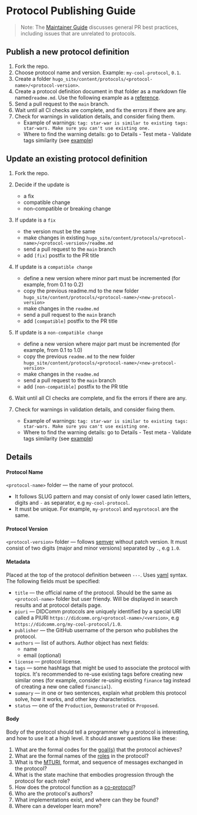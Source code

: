 # Protocol Publishing Guide
>Note: The [Maintainer Guide](maintainer-guide.md) discusses general PR best practices, including issues that are unrelated to protocols.

## Publish a new protocol definition

1. Fork the repo.
2. Choose protocol name and version. Example: `my-cool-protocol`, `0.1`.
3. Create a folder `hugo_site/content/protocols/<protocol-name>/<protocol-version>`.
4. Create a protocol definition document in that folder as a markdown file named`readme.md`. Use the following example as a [reference](./protocol-example.md).
5. Send a pull request to the `main` branch.
6. Wait until all CI checks are complete, and fix the errors if there are any. 
7. Check for warnings in validation details, and consider fixing them. 
    - Example of warnings: `tag: star-war is similar to existing tags: star-wars. Make sure you can't use existing one.`
    - Where to find the warning details: go to Details - Test meta - Validate tags similarity (see [example](https://github.com/Merciful12/didcomm.org/runs/3320669302?check_suite_focus=true#step:6:7))

## Update an existing protocol definition

1. Fork the repo.
2. Decide if the update is
    - a fix
    - compatible change
    - non-compatible or breaking change

3. If update is a `fix`
    * the version must be the same
    * make changes in existing `hugo_site/content/protocols/<protocol-name>/<protocol-version>/readme.md`
    * send a pull request to the `main` branch
    * add `[fix]` postfix to the PR title
4. If update is a `compatible change`
    - define a new version where minor part must be incremented (for example, from 0.1 to 0.2)
    - copy the previous readme.md to the new folder `hugo_site/content/protocols/<protocol-name>/<new-protocol-version>`
    - make changes in the `readme.md`
    - send a pull request to the `main` branch
    - add `[compatible]` postfix to the PR title
5. If update is a `non-compatible change`
    - define a new version where major part must be incremented (for example, from 0.1 to 1.0)
    - copy the previous `readme.md` to the new folder `hugo_site/content/protocols/<protocol-name>/<new-protocol-version>`
    - make changes in the `readme.md`
    - send a pull request to the `main` branch
    - add `[non-compatible]` postfix to the PR title
6. Wait until all CI checks are complete, and fix the errors if there are any.
7. Check for warnings in validation details, and consider fixing them. 
    - Example of warnings: `tag: star-war is similar to existing tags: star-wars. Make sure you can't use existing one.`
    - Where to find the warning details: go to Details - Test meta - Validate tags similarity (see [example](https://github.com/Merciful12/didcomm.org/runs/3320669302?check_suite_focus=true#step:6:7))


## Details
#### Protocol Name
`<protocol-name>` folder — the name of your protocol. 
* It follows SLUG pattern and may consist of only lower cased latin letters, digits and `-` as separator, e.g `my-cool-protocol`.
* It must be unique. For example, `my-protocol` and `myprotocol` are the same.


#### Protocol Version
`<protocol-version>` folder — follows [semver](https://github.com/hyperledger/aries-rfcs/blob/main/concepts/0003-protocols/README.md#semver-rules-for-protocols) without patch version. It must consist of two digits (major and minor versions) separated by `.`, e.g `1.0`.


#### Metadata
Placed at the top of the protocol definition between `---`.
Uses [yaml](https://docs.ansible.com/ansible/latest/reference_appendices/YAMLSyntax.html) syntax.
The following fields must be specified:
  - `title` — the official name of the protocol. Should be the same as `<protocol-name>` folder but user friendy. Will be displayed in search results and at protocol details page. 
  - `piuri` — DIDComm protocols are uniquely identified by a special URI called a PIURI `https://didcomm.org/<protocol-name>/<version>`, e.g `https://didcomm.org/my-cool-protocol/1.0`.
  - `publisher` — the GitHub username of the person who publishes the protocol.
  - `authors` — list of authors. Author object has next fields:
    - name
    - email (optional)
  - `license` — protocol license.
  - `tags` — some hashtags that might be used to associate the protocol with topics. It's recommended to re-use existing tags before creating new similar ones (for example, consider re-using existing `finance` tag instead of creating a new one called `financial`).
  - `summary` — in one or two sentences, explain what problem this protocol solve, how it works, and other key characteristics.
  - `status` — one of the `Production`, `Demmonstrated` or `Proposed`.

#### Body
 Body of the protocol should tell a programmer why a protocol is interesting, and how to use it at a high level. It should answer questions like these:
  1. What are the formal codes for the [goal(s)](https://github.com/hyperledger/aries-rfcs/tree/master/concepts/0519-goal-codes) that the protocol achieves?
  2. What are the formal names of the [roles](https://github.com/hyperledger/aries-rfcs/tree/master/concepts/0003-protocols#roles-participants-parties-and-controllers) in the protocol?
  3. What is the [MTURI](https://github.com/hyperledger/aries-rfcs/blob/master/concepts/0003-protocols/README.md#mturi), format, and sequence of messages exchanged in the protocol?
  4. What is the state machine that embodies progression through the protocol for each role?
  5. How does the protocol function as a [co-protocol](https://github.com/hyperledger/aries-rfcs/blob/master/concepts/0478-coprotocols/README.md)?
  6. Who are the protocol's authors?
  7. What implementations exist, and where can they be found?
  8. Where can a developer learn more?